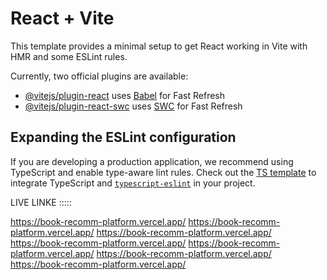 # React + Vite

This template provides a minimal setup to get React working in Vite with HMR and some ESLint rules.

Currently, two official plugins are available:

- [@vitejs/plugin-react](https://github.com/vitejs/vite-plugin-react/blob/main/packages/plugin-react/README.md) uses [Babel](https://babeljs.io/) for Fast Refresh
- [@vitejs/plugin-react-swc](https://github.com/vitejs/vite-plugin-react-swc) uses [SWC](https://swc.rs/) for Fast Refresh

## Expanding the ESLint configuration

If you are developing a production application, we recommend using TypeScript and enable type-aware lint rules. Check out the [TS template](https://github.com/vitejs/vite/tree/main/packages/create-vite/template-react-ts) to integrate TypeScript and [`typescript-eslint`](https://typescript-eslint.io) in your project.


LIVE LINKE :::::

https://book-recomm-platform.vercel.app/
https://book-recomm-platform.vercel.app/
https://book-recomm-platform.vercel.app/
https://book-recomm-platform.vercel.app/
https://book-recomm-platform.vercel.app/
https://book-recomm-platform.vercel.app/
https://book-recomm-platform.vercel.app/

